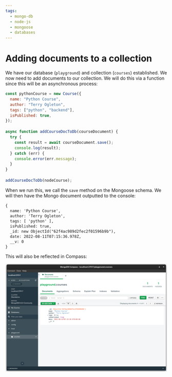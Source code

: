 ```yaml
---
tags:
  - mongo-db
  - node-js
  - mongoose
  - databases
---
```


# Adding documents to a collection

We have our database (`playground`) and collection (`courses`) established. We
now need to add documents to our collection. We will do this via a function
since this will be an asynchronous process:

```js
const pythonCourse = new Course({
  name: "Python Course",
  author: "Terry Ogleton",
  tags: ["python", "backend"],
  isPublished: true,
});

async function addCourseDocToDb(courseDocument) {
  try {
    const result = await courseDocument.save();
    console.log(result);
  } catch (err) {
    console.error(err.message);
  }
}

addCourseDocToDb(nodeCourse);
```

When we run this, we call the `save` method on the Mongoose schema. We will then
have the Mongo document outputted to the console:

```
{
  name: 'Python Course',
  author: 'Terry Ogleton',
  tags: [ 'python' ],
  isPublished: true,
  _id: new ObjectId("62f4ac989d2fec2f01596b9b"),
  date: 2022-08-11T07:15:36.978Z,
  __v: 0
}
```

This will also be reflected in Compass:

![](/img/mongo-doc-added.png)
